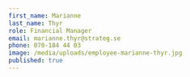 ```yaml
---
first_name: Marianne
last_name: Thyr
role: Financial Manager
email: marianne.thyr@strateg.se
phone: 070-184 44 03
image: /media/uploads/employee-marianne-thyr.jpg
published: true
---
```

